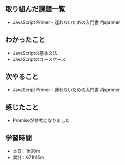 ## 取り組んだ課題一覧
- JavaScript Primer - 迷わないための入門書 #jsprimer
## わかったこと
- JavaScriptの基本文法
- JavaScriptのユースケース
## 次やること
- JavaScript Primer - 迷わないための入門書 #jsprimer
## 感じたこと
- Promiseが参考になりました
## 学習時間
- 本日：1h00m
- 累計：671h15m
